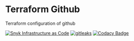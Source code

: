 # Terraform Github

Terraform configuration of github

[![Snyk Infrastructure as Code](https://github.com/mikesupertrampster-corp/terraform-github/actions/workflows/snyk.yml/badge.svg)](https://github.com/mikesupertrampster-corp/terraform-github/actions/workflows/snyk.yml) [![gitleaks](https://github.com/mikesupertrampster-corp/terraform-github/actions/workflows/gitleaks.yml/badge.svg)](https://github.com/mikesupertrampster-corp/terraform-github/actions/workflows/gitleaks.yml) [![Codacy Badge](https://app.codacy.com/project/badge/Grade/4f9f3ae28ec34a9c8b449e2e1729d34c)](https://www.codacy.com/gh/mikesupertrampster-corp/terraform-github/dashboard?utm_source=github.com&amp;utm_medium=referral&amp;utm_content=mikesupertrampster-corp/terraform-github&amp;utm_campaign=Badge_Grade)
